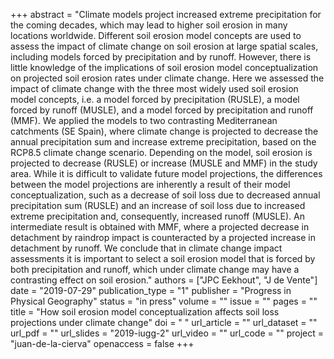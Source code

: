 +++
abstract = "Climate models project increased extreme precipitation for the coming decades, which may lead to higher soil erosion in many locations worldwide. Different soil erosion model concepts are used to assess the impact of climate change on soil erosion at large spatial scales, including models forced by precipitation and by runoff. However, there is little knowledge of the implications of soil erosion model conceptualization on projected soil erosion rates under climate change. Here we assessed the impact of climate change with the three most widely used soil erosion model concepts, i.e. a model forced by precipitation (RUSLE), a model forced by runoff (MUSLE), and a model forced by precipitation and runoff (MMF). We applied the models to two contrasting Mediterranean catchments (SE Spain), where climate change is projected to decrease the annual precipitation sum and increase extreme precipitation, based on the RCP8.5 climate change scenario. Depending on the model, soil erosion is projected to decrease (RUSLE) or increase (MUSLE and MMF) in the study area. While it is difficult to validate future model projections, the differences between the model projections are inherently a result of their model conceptualization, such as a decrease of soil loss due to decreased annual precipitation sum (RUSLE) and an increase of soil loss due to increased extreme precipitation and, consequently, increased runoff (MUSLE). An intermediate result is obtained with MMF, where a projected decrease in detachment by raindrop impact is counteracted by a projected increase in detachment by runoff. We conclude that in climate change impact assessments it is important to select a soil erosion model that is forced by both precipitation and runoff, which under climate change may have a contrasting effect on soil erosion."
authors = ["JPC Eekhout", "J de Vente"]
date = "2019-07-29"
publication_type = "1"
publisher = "Progress in Physical Geography"
status = "in press"
volume = ""
issue = ""
pages = ""
title = "How soil erosion model conceptualization affects soil loss projections under climate change"
doi = " "
url_article = ""
url_dataset = ""
url_pdf = ""
url_slides = "2019-iugg-2"
url_video = ""
url_code = ""
project = "juan-de-la-cierva"
openaccess = false
+++